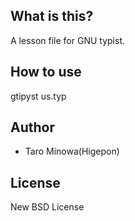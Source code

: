## What is this?
A lesson file for GNU typist.

## How to use
gtipyst us.typ

## Author
* Taro Minowa(Higepon)

## License
New BSD License

